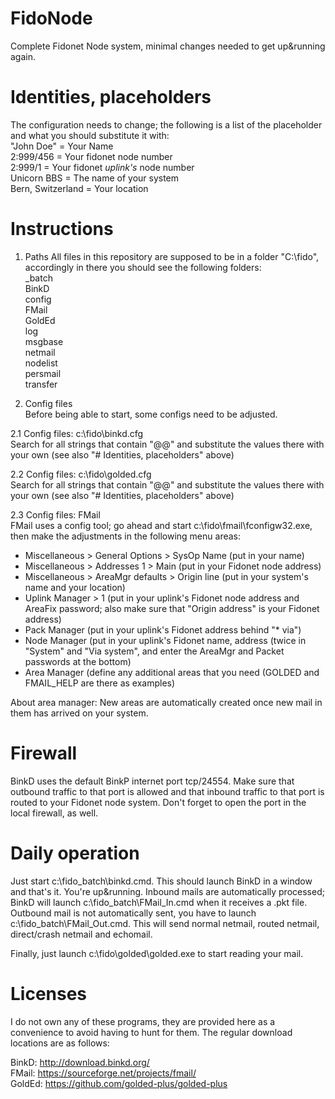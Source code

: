 # FidoNode
Complete Fidonet Node system, minimal changes needed to get up&amp;running again.

# Identities, placeholders
The configuration needs to change; the following is a list of the placeholder and what you should substitute it with:<br>
"John Doe"        = Your Name<br>
2:999/456         = Your fidonet node number<br>
2:999/1           = Your fidonet *uplink's* node number<br>
Unicorn BBS       = The name of your system<br>
Bern, Switzerland = Your location<br>

# Instructions

1. Paths
All files in this repository are supposed to be in a folder "C:\fido", accordingly in there you should see the following folders:<br>
\_batch<br>
BinkD<br>
config<br>
FMail<br>
GoldEd<br>
log<br>
msgbase<br>
netmail<br>
nodelist<br>
persmail<br>
transfer<br>

2. Config files<br>
Before being able to start, some configs need to be adjusted.

2.1 Config files: c:\fido\binkd.cfg<br>
Search for all strings that contain "@@" and substitute the values there with your own (see also "# Identities, placeholders" above)

2.2 Config files: c:\fido\golded.cfg<br>
Search for all strings that contain "@@" and substitute the values there with your own (see also "# Identities, placeholders" above)

2.3 Config files: FMail<br>
FMail uses a config tool; go ahead and start c:\fido\fmail\fconfigw32.exe, then make the adjustments in the following menu areas:
- Miscellaneous > General Options > SysOp Name (put in your name)
- Miscellaneous > Addresses 1 > Main (put in your Fidonet node address)
- Miscellaneous > AreaMgr defaults > Origin line (put in your system's name and your location)
- Uplink Manager > 1 (put in your uplink's Fidonet node address and AreaFix password; also make sure that "Origin address" is your Fidonet address)
- Pack Manager (put in your uplink's Fidonet address behind "* via")
- Node Manager (put in your uplink's Fidonet name, address (twice in "System" and "Via system", and enter the AreaMgr and Packet passwords at the bottom)
- Area Manager (define any additional areas that you need (GOLDED and FMAIL_HELP are there as examples)

About area manager: New areas are automatically created once new mail in them has arrived on your system. 

# Firewall
BinkD uses the default BinkP internet port tcp/24554. Make sure that outbound traffic to that port is allowed and that inbound traffic to that port is routed to your Fidonet node system. Don't forget to open the port in the local firewall, as well.


# Daily operation
Just start c:\fido\_batch\binkd.cmd. This should launch BinkD in a window and that's it. You're up&running. Inbound mails are automatically processed; BinkD will launch c:\fido\_batch\FMail_In.cmd when it receives a .pkt file. Outbound mail is not automatically sent, you have to launch c:\fido\_batch\FMail_Out.cmd. This will send normal netmail, routed netmail, direct/crash netmail and echomail.

Finally, just launch c:\fido\golded\golded.exe to start reading your mail.<br>


# Licenses
I do not own any of these programs, they are provided here as a convenience to avoid having to hunt for them. The regular download locations are as follows:<br>

BinkD:  http://download.binkd.org/<br>
FMail:  https://sourceforge.net/projects/fmail/<br>
GoldEd: https://github.com/golded-plus/golded-plus<br>

